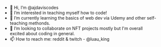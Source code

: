 - 👋 Hi, I’m @ajdaviscodes
- 👀 I’m interested in teaching myself how to code!
- 🌱 I’m currently learning the basics of web dev via Udemy and other self-teaching methonds.
- 💞️ I’m looking to collaborate on NFT projects mostly but I'm overall excited about coding in general.
- 📫 How to reach me: reddit & twitch - @luau_king

<!---
ajdaviscodes/ajdaviscodes is a ✨ special ✨ repository because its `README.md` (this file) appears on your GitHub profile.
You can click the Preview link to take a look at your changes.
--->
